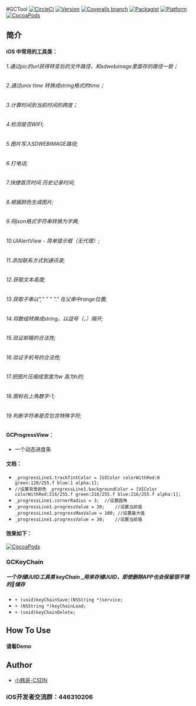 #GCTool
[![CircleCI](https://img.shields.io/circleci/project/github/RedSparr0w/node-csgo-parser.svg)](https://github.com/XiaoHanGe/GCTools)
[![Version](https://img.shields.io/cocoapods/v/GCTools.svg?style=flat)](http://cocoapods.org/pods/GCTools)
[![Coveralls branch](https://img.shields.io/coveralls/jekyll/jekyll/master.svg)](https://github.com/XiaoHanGe/GCTools)
[![Packagist](https://img.shields.io/packagist/l/doctrine/orm.svg)](https://github.com/XiaoHanGe/GCTools)
[![Platform](https://img.shields.io/badge/platform-ios-brightgreen.svg)](http://cocoapods.org/pods/GCTools)
[![CocoaPods](https://img.shields.io/cocoapods/dm/AFNetworking.svg)](http://cocoapods.org/pods/GCTools)

## 简介
#### iOS 中常用的工具类：
###### 1.通过pic的url获得转变后的文件路径，和sdwebimage里面存的路径一致；
###### 2.通过unix time 转换成string格式的time；
###### 3.计算时间到当前时间的跨度；
###### 4.检测是否WIFI; 
###### 5.图片写入SDWEBIMAGE路径; 
###### 6.打电话; 
###### 7.快捷首页时间   历史记录时间;
###### 8.根据颜色生成图片; 
###### 9.将json格式字符串转换为字典; 
###### 10.UIAlertView - 简单提示框（无代理）; 
###### 11.添加联系方式到通讯录; 
###### 12.获取文本高度; 
###### 13.获取子串以“,” " " "." 在父串中range位置; 
###### 14.将数组转换成string，以逗号（，）隔开; 
###### 15.验证邮箱的合法性; 
###### 16.验证手机号的合法性; 
###### 17.把图片压缩成宽度为w 高为h的; 
###### 18.图标右上角数字-1; 
###### 19.判断字符串是否包含特殊字符;  
#### GCProgressView：  
- 一个动态进度条

#### 文档：
- `_progressLine1.trackTintColor = [UIColor colorWithRed:0 green:120/255.f blue:1 alpha:1];`
- `//设置背景颜色
    _progressLine1.backgroundColor = [UIColor colorWithRed:216/255.f green:216/255.f blue:216/255.f alpha:1];`
- `_progressLine1.cornerRadius = 3;  //设置圆角`
- `_progressLine1.progressValue = 30;    //设置当前值_progressLine1.progressMaxValue = 100; //设置最大值`
- `_progressLine1.progressValue = 30;    //设置当前值`

#### 效果如下：
[![CocoaPods](https://github.com/XiaoHanGe/GCTools/blob/master/1.gif?raw=true)](http://cocoapods.org/pods/JQSafeKit)

### GCKeyChain
##### 一个存储UUID工具类 keyChain _用来存储UUID，即使删除APP也会保留很不错的🔑储存

- `+ (void)keyChainSave:(NSString *)service;`
- `+ (NSString *)keyChainLoad;`
- `+ (void)keyChainDelete;`

## How To Use
#### 请看Demo

## Author

- [小韩哥-CSDN](http://blog.csdn.net/qq_31810357) 

### iOS开发者交流群：446310206

